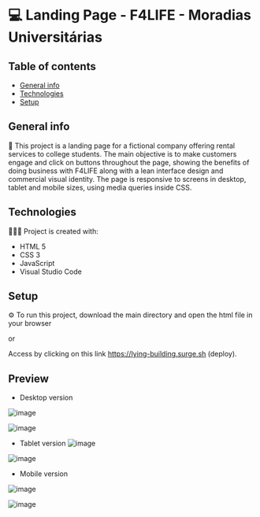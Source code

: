 # 💻 Landing Page - F4LIFE - Moradias Universitárias

## Table of contents
* [General info](#general-info)
* [Technologies](#technologies)
* [Setup](#setup)

## General info
📝 This project is a landing page for a fictional company offering rental services to college students. The main objective is to make customers engage and click on buttons throughout the page, showing the benefits of doing business with F4LIFE along with a lean interface design and commercial visual identity. The page is responsive to screens in desktop, tablet and mobile sizes, using media queries inside CSS.


	
## Technologies
👩🏻‍💻 Project is created with:
* HTML 5
* CSS 3
* JavaScript
* Visual Studio Code
	
## Setup 
⚙️ To run this project, download the main directory and open the html file in your browser

or

Access by clicking on this link https://lying-building.surge.sh (deploy).

## Preview

* Desktop version

![image](https://user-images.githubusercontent.com/104652600/236913079-c066911b-3edd-4f74-85f5-c592128f227b.png)

![image](https://user-images.githubusercontent.com/104652600/236913346-238718c8-5451-4c98-97e3-d5f3bd8cc9a4.png)

* Tablet version
![image](https://user-images.githubusercontent.com/104652600/236913797-20df592f-65db-4809-9c44-0d5707d1db45.png)

![image](https://user-images.githubusercontent.com/104652600/236913932-d464a7f7-d7db-4b8e-af41-6a2bb832a8da.png)

* Mobile version

![image](https://user-images.githubusercontent.com/104652600/236913640-32add39c-62aa-4bba-9e90-2d72946622f7.png)

![image](https://user-images.githubusercontent.com/104652600/236914521-d3484d67-5522-40b6-815f-17e8cad4dae0.png)




